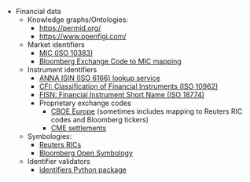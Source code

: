 

- Financial data
  - Knowledge graphs/Ontologies:
    - https://permid.org/
    - https://www.openfigi.com/
  - Market identifiers
    - [MIC (ISO 10383)](https://www.iso20022.org/10383/iso-10383-market-identifier-codes)
    - [Bloomberg Exchange Code to MIC mapping](https://openfigi.com/assets/local/exchange-code-mic-mapping.xls)
  - Instrument identifiers
    - [ANNA ISIN (ISO 6166) lookup service](http://www.anna-web.org/anna-launches-free-international-isin-lookup-service/)
    - [CFI: Classification of Financial Instruments (ISO 10962)](http://www.anna-web.org/standards/cfi-iso-10962/)
    - [FISN: Financial Instrument Short Name (ISO 18774)](http://www.anna-web.org/standards/fisn-iso-18774/)
    - Proprietary exchange codes
      - [CBOE Europe](http://cdn.batstrading.com/resources/participant_resources/BATS_Europe_Reference_Data.pdf) (sometimes includes mapping to Reuters RIC codes and Bloomberg tickers)
      - [CME settlements](http://www.cmegroup.com/market-data/settlements.html)
  - Symbologies:
    - [Reuters RICs](http://findb.aalto.fi/docs/Reuters/reuters_dataguide.pdf)
    - [Bloomberg Open Symbology](https://openfigi.com/about)
  - Identifier validators
    - [identifiers Python package](https://pypi.python.org/pypi/identifiers/0.3.1)
